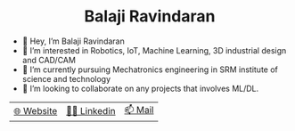 <h1 align="center">Balaji Ravindaran</h1>


- 👋 Hey, I’m Balaji Ravindaran
- 👀 I’m interested in Robotics, IoT, Machine Learning, 3D industrial design and CAD/CAM
- 🌱 I’m currently pursuing Mechatronics engineering in SRM institute of science and technology
- 💞️ I’m looking to collaborate on any projects that involves ML/DL. 


<table align="center">
 <tr>
  <td><a href = "https://balajiravindaran.netlify.app/"><label> 🌐 Website </label></a></td>
  <td><a href = "https://www.linkedin.com/in/balaji-ravindaran/"> 👨‍💼 Linkedin</a></td>
  <td><a href = "mailto:balaji05.ravindaran@gmail.com"> 📫 Mail</a></td>
 </tr>
</table>
